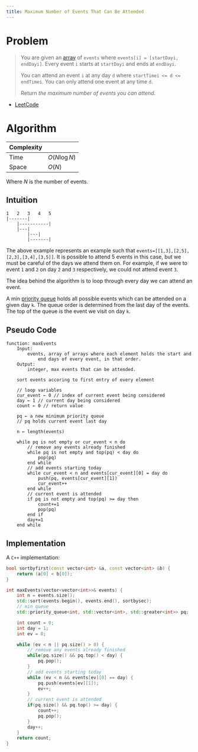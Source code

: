 ```yaml
---
title: Maximum Number of Events That Can Be Attended
---
```


[LeetCode]: https://leetcode.com/problems/maximum-number-of-events-that-can-be-attended/description/

# Problem

> You are given an [array](Array.md) of `events` where `events[i] = [startDayi, endDayi]`. Every event `i` starts at `startDayi` and ends at `endDayi`.
>
> You can attend an event `i` at any day `d` where `startTimei <= d <= endTimei`. You can only attend one event at any time `d`.
>
> Return _the maximum number of events you can attend_.

- [LeetCode]

# Algorithm

| Complexity |               |
| ---------- | ------------- |
| Time       | $O(N\log{N})$ |
| Space      | $O(N)$        |

Where $N$ is the number of events.

## Intuition

```
1   2   3   4   5
|-------|
    |-----------|
    |---|
		|---|
		|-------|
```

The above example represents an example such that `events=[[1,3],[2,5],[2,3],[3,4],[3,5]]`. It is possible to attend 5 events in this case, but we must be careful of the days we attend them on. For example, if we were to  event `1` and `2` on day `2` and `3` respectively, we could not attend event `3`.

The idea behind the algorithm is to loop through every day we can attend an event.

A min [priority queue](Priority_Queue.md) holds all possible events which can be attended on a given day `k`. The queue order is determined from the last day of the events. The top of the queue is the event we visit on day `k`.

## Pseudo Code

```pseudo
function: maxEvents
	Input:  
		events, array of arrays where each element holds the start and 
			end days of every event, in that order.
    Output: 
	    integer, max events that can be attended.
    
	sort events accoring to first entry of every element

	// loop variables
	cur_event ← 0 // index of current event being considered
	day ← 1 // current day being considered 
	count ← 0 // return value
	
	pq ← a new minimum priority queue 
	// pq holds current event last day
	
	n ← length(events)

	while pq is not empty or cur_event < n do
		// remove any events already finished
		while pq is not empty and top(pq) < day do
			pop(pq)
		end while
		// add events starting today
		while cur_event < n and events[cur_event][0] = day do
			push(pq, events[cur_event][1])
			cur_event++
		end while
		// current event is attended
		if pq is not empty and top(pq) >= day then
			count+=1
			pop(pq)
		end if
		day+=1
	end while
```

## Implementation

A `C++` implementation:

```cpp
bool sortbyfirst(const vector<int> &a, const vector<int> &b) {
	return (a[0] < b[0]);
}

int maxEvents(vector<vector<int>>& events) {
	int n = events.size();
	std::sort(events.begin(), events.end(), sortbysec);
	// min queue
	std::priority_queue<int, std::vector<int>, std::greater<int>> pq;

	int count = 0;
	int day = 1;
	int ev = 0;

	while (ev < n || pq.size() > 0) {
		// remove any events already finished
		while(pq.size() && pq.top() < day) {
			pq.pop();
		}
		// add events starting today
		while (ev < n && events[ev][0] == day) {
			pq.push(events[ev][1]);
			ev++;
		}
		// current event is attended
		if(pq.size() && pq.top() >= day) {
			count++;
			pq.pop();
		}
		day++;
	}
	return count;
}
```
